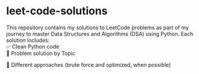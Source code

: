 # leet-code-solutions
This repository contains my solutions to LeetCode problems as part of my journey to master Data Structures and Algorithms (DSA) using Python. 
Each solution includes:  
✅ Clean Python code  
🧠 Problem solution by Topic 

🚀 Different approaches (brute force and optimized, when possible)

